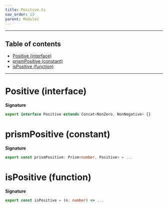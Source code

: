 ```yaml
---
title: Positive.ts
nav_order: 13
parent: Modules
---
```


---

<h2 class="text-delta">Table of contents</h2>

- [Positive (interface)](#positive-interface)
- [prismPositive (constant)](#prismpositive-constant)
- [isPositive (function)](#ispositive-function)

---

# Positive (interface)

**Signature**

```ts
export interface Positive extends Concat<NonZero, NonNegative> {}
```

# prismPositive (constant)

**Signature**

```ts
export const prismPositive: Prism<number, Positive> = ...
```

# isPositive (function)

**Signature**

```ts
export const isPositive = (n: number) => ...
```
